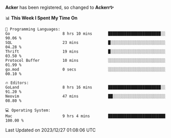 **Acker** has been registered, so changed to **Ackerr✨**

<!--START_SECTION:waka-->
📊 **This Week I Spent My Time On** 

```text
💬 Programming Languages: 
Go                       8 hrs 10 mins       ███████████████████████░░   90.06 % 
SQL                      23 mins             █░░░░░░░░░░░░░░░░░░░░░░░░   04.28 % 
Thrift                   19 mins             █░░░░░░░░░░░░░░░░░░░░░░░░   03.50 % 
Protocol Buffer          10 mins             ░░░░░░░░░░░░░░░░░░░░░░░░░   01.99 % 
go.mod                   0 secs              ░░░░░░░░░░░░░░░░░░░░░░░░░   00.10 % 

🔥 Editors: 
GoLand                   8 hrs 16 mins       ███████████████████████░░   91.20 % 
Neovim                   47 mins             ██░░░░░░░░░░░░░░░░░░░░░░░   08.80 % 

💻 Operating System: 
Mac                      9 hrs 4 mins        █████████████████████████   100.00 % 
```


 Last Updated on 2023/12/27 01:08:06 UTC
<!--END_SECTION:waka-->
